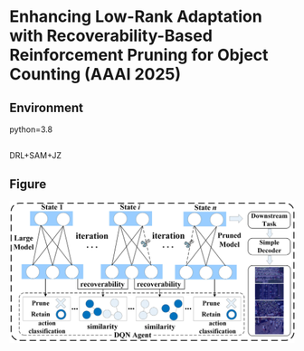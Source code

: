 # Enhancing Low-Rank Adaptation with Recoverability-Based Reinforcement Pruning for Object Counting (AAAI 2025)

## Environment
python=3.8

## 
DRL+SAM+JZ
## Figure
![Framework](./Figs/Fig1.jpg)
